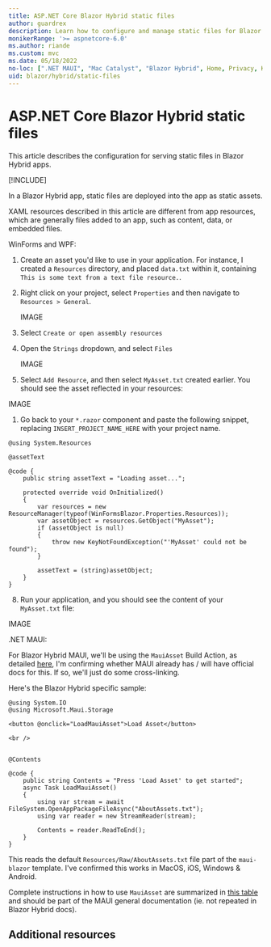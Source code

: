 ```yaml
---
title: ASP.NET Core Blazor Hybrid static files
author: guardrex
description: Learn how to configure and manage static files for Blazor Hybrid apps.
monikerRange: '>= aspnetcore-6.0'
ms.author: riande
ms.custom: mvc
ms.date: 05/18/2022
no-loc: [".NET MAUI", "Mac Catalyst", "Blazor Hybrid", Home, Privacy, Kestrel, appsettings.json, "ASP.NET Core Identity", cookie, Cookie, Blazor, "Blazor Server", "Blazor WebAssembly", "Identity", "Let's Encrypt", Razor, SignalR]
uid: blazor/hybrid/static-files
---
```

# ASP.NET Core Blazor Hybrid static files

This article describes the configuration for serving static files in Blazor Hybrid apps.

[!INCLUDE[](~/blazor/includes/blazor-hybrid-preview-notice.md)]

In a Blazor Hybrid app, static files are deployed into the app as static assets.



XAML resources described in this article are different from app resources, which are generally files added to an app, such as content, data, or embedded files.


WinForms and WPF:


1. Create an asset you'd like to use in your application. For instance, I created a `Resources` directory, and placed `data.txt` within it, containing `This is some text from a text file resource.`.

1. Right click on your project, select `Properties` and then navigate to `Resources > General`.

   IMAGE

1. Select `Create or open assembly resources`

1. Open the `Strings` dropdown, and select `Files`

   IMAGE

1. Select `Add Resource`, and then select `MyAsset.txt` created earlier. You should see the asset reflected in your resources:

IMAGE

1. Go back to your `*.razor` component and paste the following snippet, replacing `INSERT_PROJECT_NAME_HERE` with your project name.

```razor
@using System.Resources

@assetText

@code {
    public string assetText = "Loading asset...";

    protected override void OnInitialized()
    {   
        var resources = new ResourceManager(typeof(WinFormsBlazor.Properties.Resources));
        var assetObject = resources.GetObject("MyAsset");
        if (assetObject is null)
        {
            throw new KeyNotFoundException("'MyAsset' could not be found");
        }

        assetText = (string)assetObject;
    }
}
```

8. Run your application, and you should see the content of your `MyAsset.txt` file:

IMAGE

.NET MAUI:

For Blazor Hybrid MAUI, we'll be using the `MauiAsset` Build Action, as detailed [here](https://github.com/dotnet/maui/pull/4367), I'm confirming whether MAUI already has / will have official docs for this. If so, we'll just do some cross-linking. 

Here's the Blazor Hybrid specific sample:

```razor
@using System.IO
@using Microsoft.Maui.Storage

<button @onclick="LoadMauiAsset">Load Asset</button>

<br />


@Contents

@code {
    public string Contents = "Press 'Load Asset' to get started";
    async Task LoadMauiAsset()
    {
        using var stream = await FileSystem.OpenAppPackageFileAsync("AboutAssets.txt");
        using var reader = new StreamReader(stream);

        Contents = reader.ReadToEnd();
    }
}
```

This reads the default `Resources/Raw/AboutAssets.txt` file part of the `maui-blazor` template. I've confirmed this works in MacOS, iOS, Windows & Android.

Complete instructions in how to use `MauiAsset` are summarized in [this table](https://github.com/dotnet/maui/pull/4367#issue-1116915145) and should be part of the MAUI general documentation (ie. not repeated in Blazor Hybrid docs). 


## Additional resources


